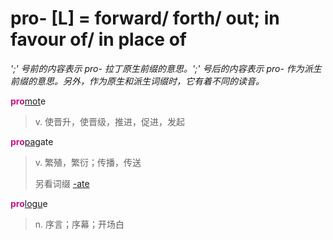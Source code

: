 # pro- [L] = forward/ forth/ out; in favour of/ in place of

*';' 号前的内容表示 pro- 拉丁原生前缀的意思。';' 号后的内容表示 pro- 作为派生前缀的意思。另外，作为原生和派生词缀时，它有着不同的读音。*

<b style="color: #C71585;">pro</b>[mot](_mov_.md)e
> v. 使晋升，使晋级，推进，促进，发起

<b style="color: #C71585;">pro</b>[pag](_pact_.md)ate
> v. 繁殖，繁衍；传播，传送
>
> 另看词缀 [-ate](-ate.md)

<b style="color: #C71585;">pro</b>[logu](_log_.md)e
> n. 序言；序幕；开场白